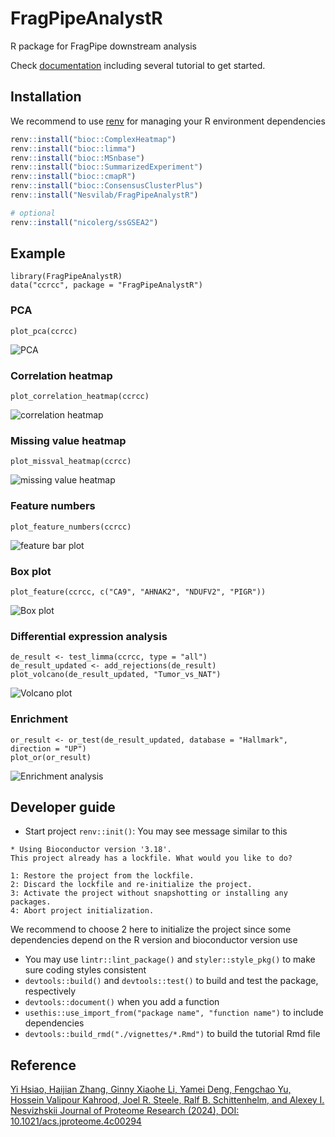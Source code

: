 # FragPipeAnalystR

R package for FragPipe downstream analysis

Check [documentation](https://www.nesvilab.org/FragPipeAnalystR/) including several tutorial to get started.

## Installation

We recommend to use [renv](https://rstudio.github.io/renv/index.html) for managing your R environment dependencies

``` r
renv::install("bioc::ComplexHeatmap")
renv::install("bioc::limma")
renv::install("bioc::MSnbase")
renv::install("bioc::SummarizedExperiment")
renv::install("bioc::cmapR")
renv::install("bioc::ConsensusClusterPlus")
renv::install("Nesvilab/FragPipeAnalystR")

# optional
renv::install("nicolerg/ssGSEA2")
```

## Example

```
library(FragPipeAnalystR)
data("ccrcc", package = "FragPipeAnalystR")
```

### PCA

```
plot_pca(ccrcc)
```

![PCA](vignettes/tutorial_files/figure-html/unnamed-chunk-6-1.png)

### Correlation heatmap

```
plot_correlation_heatmap(ccrcc)
```

![correlation heatmap](vignettes/tutorial_files/figure-html/unnamed-chunk-7-1.png)

### Missing value heatmap

```
plot_missval_heatmap(ccrcc)
```

![missing value heatmap](vignettes/tutorial_files/figure-html/unnamed-chunk-8-1.png)

### Feature numbers

```
plot_feature_numbers(ccrcc)
```

![feature bar plot](vignettes/tutorial_files/figure-html/unnamed-chunk-9-1.png)

### Box plot

```
plot_feature(ccrcc, c("CA9", "AHNAK2", "NDUFV2", "PIGR"))
```

![Box plot](vignettes/tutorial_files/figure-html/unnamed-chunk-10-1.png)

### Differential expression analysis

```
de_result <- test_limma(ccrcc, type = "all")
de_result_updated <- add_rejections(de_result)
plot_volcano(de_result_updated, "Tumor_vs_NAT")
```

![Volcano plot](vignettes/tutorial_files/figure-html/unnamed-chunk-12-1.png)

### Enrichment

``` {r include=T, warning=F}
or_result <- or_test(de_result_updated, database = "Hallmark", direction = "UP")
plot_or(or_result)
```

![Enrichment analysis](vignettes/tutorial_files/figure-html/unnamed-chunk-13-1.png)


## Developer guide
- Start project `renv::init()`:
You may see message similar to this
```
* Using Bioconductor version '3.18'.
This project already has a lockfile. What would you like to do? 

1: Restore the project from the lockfile.
2: Discard the lockfile and re-initialize the project.
3: Activate the project without snapshotting or installing any packages.
4: Abort project initialization.
```
We recommend to choose 2 here to initialize the project since some dependencies depend on the R version and bioconductor version use
- You may use `lintr::lint_package()` and `styler::style_pkg()` to make sure coding styles consistent
- `devtools::build()` and `devtools::test()` to build and test the package, respectively
- `devtools::document()` when you add a function
- `usethis::use_import_from("package name", "function name")` to include dependencies
- `devtools::build_rmd("./vignettes/*.Rmd")` to build the tutorial Rmd file

## Reference
[Yi Hsiao, Haijian Zhang, Ginny Xiaohe Li, Yamei Deng, Fengchao Yu, Hossein Valipour Kahrood, Joel R. Steele, Ralf B. Schittenhelm, and Alexey I. Nesvizhskii
Journal of Proteome Research (2024), DOI: 10.1021/acs.jproteome.4c00294](https://pubs.acs.org/doi/10.1021/acs.jproteome.4c00294)


